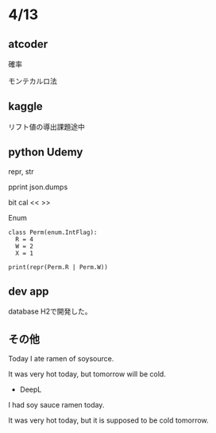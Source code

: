 # 4/13

## atcoder
確率

モンテカルロ法

## kaggle

リフト値の導出課題途中

## python Udemy

repr, str

pprint json.dumps

bit cal << >>

Enum

```
class Perm(enum.IntFlag):
  R = 4
  W = 2
  X = 1
  
print(repr(Perm.R | Perm.W))
```

## dev app
database H2で開発した。


## その他
Today I ate ramen of soysource.

It was very hot today, but tomorrow will be cold.

- DeepL

I had soy sauce ramen today.

It was very hot today, but it is supposed to be cold tomorrow.


